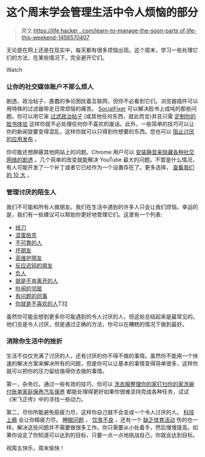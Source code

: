# 这个周末学会管理生活中令人烦恼的部分

> 原文:[https://life hacker . com/learn-to-manage-the-soon-parts of life-this-weekend-1456570407](https://lifehacker.com/learn-to-manage-the-annoying-parts-of-life-this-weekend-1456570407)

无论是在网上还是在现实中，每天都有很多烦恼出现。这个周末，学习一些处理它们的方法，在某些情况下，完全避开它们。

Watch

### 让你的社交媒体账户不那么烦人

剧透、政治帖子、愚蠢的争论困扰着互联网，但你不必看到它们。浏览器插件可以用特殊的过滤器带走日常烦恼的痛苦。 [SocialFixer](http://socialfixer.com/) 可以解决脸书上成吨的那些问题。你可以用它来 [过滤政治帖子](https://lifehacker.com/how-to-block-annoying-political-posts-on-facebook-5940319) (或其他任何东西，就此而言)并且只需 [定制你的脸书体验](http://lifehacker.com/how-to-make-facebook-infinitely-better-with-one-browser-5892826) 这样你就不必处理任何你不喜欢的废话。此外，一些简单的技巧可以让你的新闻提要变得混乱，这样你就可以只得到你想要的东西。您也可以 [阻止讨厌的应用发布](http://lifehacker.com/how-to-block-annoying-facebook-apps-from-posting-to-you-1455016071) 。

你可能还想屏蔽其他网站上的问题。Chrome 用户可以 [安装静音来隐藏各种社交网络的剧透](https://lifehacker.com/silencer-hides-annoying-spoilers-on-social-networks-510080513) 。几个简单的改变就能解决 YouTube 最大的问题。不管是什么情况，有人可能开发了一个补丁或者它已经作为一个设置存在了。更多选择， [查看我们的 10 大](http://lifehacker.com/top-10-facebook-twitter-and-other-social-annoyances-y-5966763) 。

### 管理讨厌的陌生人

我们不可能和所有人做朋友。我们在生活中遇到的许多人只会让我们烦恼。幸运的是，我们有一些建议可以帮助你更好地管理它们。这里有一个列表:

*   [线刀](http://lifehacker.com/how-to-deal-with-people-who-cut-in-line-5870317)
*   [混蛋帕克](http://lifehacker.com/how-to-deal-with-an-asshole-parker-5883760)
*   [不可靠的人](http://lifehacker.com/how-can-i-delegate-to-an-unreliable-person-1447048575)
*   [坏朋友](http://lifehacker.com/how-do-i-confront-a-friend-whos-suddenly-turned-into-a-1078958342)
*   [高维护朋友](http://lifehacker.com/how-to-handle-your-high-maintenance-friends-and-family-5906215)
*   [反应迟钝的朋友](http://lifehacker.com/how-can-i-get-my-unresponsive-friends-to-actually-retur-5971340)
*   [负人](http://lifehacker.com/how-to-deal-with-negative-people-5988560)
*   [就是不肯离开的人](http://lifehacker.com/how-to-get-rid-of-people-whove-overstayed-their-welcome-5920945)
*   [吵闹的邻居](http://lifehacker.com/how-to-complain-about-your-noisy-neighbors-without-bein-5868482)
*   [有问题的同事](http://lifehacker.com/how-to-have-an-uncomfortable-conversation-with-a-proble-5858382)
*   [你就是不喜欢的人](http://lifehacker.com/how-to-tell-someone-you-dont-like-them-without-being-a-5849558)T3】

虽然你可能会想到更多你可能遇到的令人讨厌的人，但这些总结起来是最常见的。他们总是令人讨厌，但是通过正确的方法，你可以在糟糕的情况下做到最好。

### 消除你生活中的挫折

生活不仅仅充满了讨厌的人，还有讨厌的你不得不做的事情。虽然你不能用一个快速的解决方案来解决所有的问题，但是你可以让基本的事情变得简单很多，这样你就可以把你的压力留给值得你去做的事情。

第一，杂务烂。通过一些有效的技巧，你可以 [洗衣服](https://lifehacker.com/top-10-ways-to-breeze-through-laundry-like-a-boss-5993006)[整理你的家](http://lifehacker.com/get-your-home-clean-and-organized-this-weekend-5986297)[打扫你的家](http://lifehacker.com/how-to-kick-your-clutter-habit-and-live-in-a-clean-hous-5957609)[洗碗](http://lifehacker.com/the-proper-way-to-load-your-dishwasher-for-the-cleanest-1284209586)[付账单](http://lifehacker.com/take-away-the-pain-of-paying-bills-online-with-manilla-5833221)[家庭保养](http://lifehacker.com/how-to-put-your-home-maintenance-on-auto-pilot-and-keep-5844978)[汽车保养](http://lifehacker.com/the-car-repairs-you-can-seriously-do-yourself-despit-5868374) 都能处理得更好如果你很难坚持完成各种任务，试试《宋飞正传》中的寻找一些动力。

第二，尽你所能避免筋疲力尽，这样你自己就不会变成一个令人讨厌的人。 [科技上瘾](http://lifehacker.com/why-technology-is-so-addictive-and-how-you-can-avoid-t-30873671) 会让你精疲力尽。 [睡眠问题](http://lifehacker.com/end-your-insomnia-snoring-and-other-common-sleep-prob-5798884) ， [饮食不良](http://lifehacker.com/how-to-create-a-diet-plan-that-doesnt-suck-and-actuall-1352148537) ，还有一个 [缺乏体育活动](http://lifehacker.com/how-to-motivate-yourself-into-an-exercise-routine-youll-5950484) 伤的也一样。解决这些问题并不需要做很多工作。你只需要从小处着手，然后慢慢提高。如果你设定了你知道可以达到的目标，只要一点一点地挑战自己，你就会达到目标。

祝周五快乐，周末愉快！